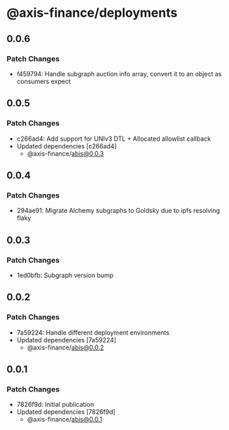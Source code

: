 # @axis-finance/deployments

## 0.0.6

### Patch Changes

- f459794: Handle subgraph auction info array, convert it to an object as consumers expect

## 0.0.5

### Patch Changes

- c266ad4: Add support for UNIv3 DTL + Allocated allowlist callback
- Updated dependencies [c266ad4]
  - @axis-finance/abis@0.0.3

## 0.0.4

### Patch Changes

- 294ae91: Migrate Alchemy subgraphs to Goldsky due to ipfs resolving flaky

## 0.0.3

### Patch Changes

- 1ed0bfb: Subgraph version bump

## 0.0.2

### Patch Changes

- 7a59224: Handle different deployment environments
- Updated dependencies [7a59224]
  - @axis-finance/abis@0.0.2

## 0.0.1

### Patch Changes

- 7826f9d: Initial publication
- Updated dependencies [7826f9d]
  - @axis-finance/abis@0.0.1
